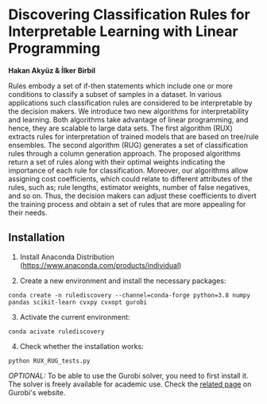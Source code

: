 # Discovering Classification Rules for Interpretable Learning with Linear Programming

**Hakan Akyüz & İlker Birbil**

Rules embody a set of if-then statements which include one or more
conditions to classify a subset of samples in a dataset. In various
applications such classification rules are considered to be
interpretable by the decision makers. We introduce two new algorithms
for interpretability and learning. Both algorithms take advantage of
linear programming, and hence, they are scalable to large data
sets. The first algorithm (RUX) extracts rules for interpretation of
trained models that are based on tree/rule ensembles. The second
algorithm (RUG) generates a set of classification rules through a
column generation approach. The proposed algorithms return a set of
rules along with their optimal weights indicating the importance of
each rule for classification.  Moreover, our algorithms allow
assigning cost coefficients, which could relate to different
attributes of the rules, such as; rule lengths, estimator weights,
number of false negatives, and so on.  Thus, the decision makers can
adjust these coefficients to divert the training process and obtain a
set of rules that are more appealing for their needs.

## Installation

 1. Install Anaconda Distribution (https://www.anaconda.com/products/individual)

 2. Create a new environment and install the necessary packages:

 `conda create -n rulediscovery --channel=conda-forge python=3.8 numpy pandas scikit-learn cvxpy cvxopt gurobi`

 3. Activate the current environment:

 `conda acivate rulediscovery`

 4. Check whether the installation works:

 `python RUX_RUG_tests.py`

_OPTIONAL:_ To be able to use the Gurobi solver, you need to first
install it. The solver is freely available for academic use. Check the
[related
page](https://www.gurobi.com/academia/academic-program-and-licenses/)
on Gurobi's website.
